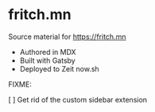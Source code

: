 
# fritch.mn

Source material for https://fritch.mn

* Authored in MDX
* Built with Gatsby
* Deployed to Zeit now.sh 


FIXME: 

[ ] Get rid of the custom sidebar extension

